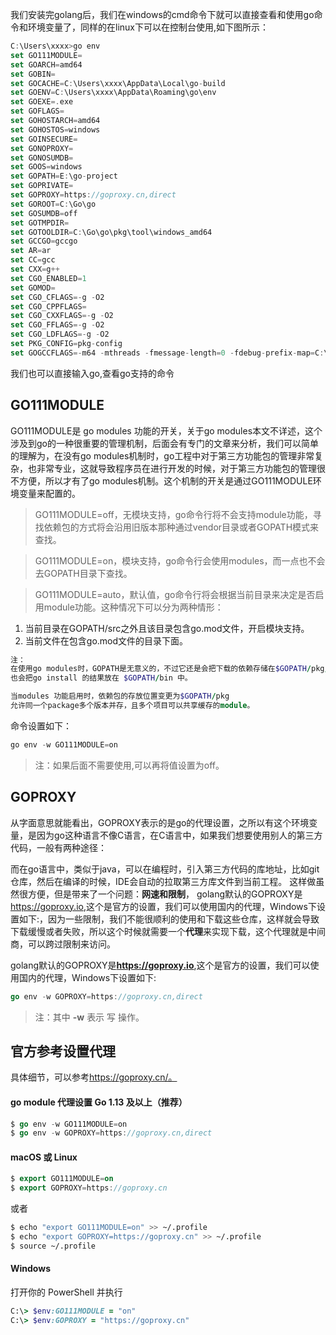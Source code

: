 我们安装完golang后，我们在windows的cmd命令下就可以直接查看和使用go命令和环境变量了，同样的在linux下可以在控制台使用,如下图所示：

```swift
C:\Users\xxxx>go env
set GO111MODULE=
set GOARCH=amd64
set GOBIN=
set GOCACHE=C:\Users\xxxx\AppData\Local\go-build
set GOENV=C:\Users\xxxx\AppData\Roaming\go\env
set GOEXE=.exe
set GOFLAGS=
set GOHOSTARCH=amd64
set GOHOSTOS=windows
set GOINSECURE=
set GONOPROXY=
set GONOSUMDB=
set GOOS=windows
set GOPATH=E:\go-project
set GOPRIVATE=
set GOPROXY=https://goproxy.cn,direct
set GOROOT=C:\Go\go
set GOSUMDB=off
set GOTMPDIR=
set GOTOOLDIR=C:\Go\go\pkg\tool\windows_amd64
set GCCGO=gccgo
set AR=ar
set CC=gcc
set CXX=g++
set CGO_ENABLED=1
set GOMOD=
set CGO_CFLAGS=-g -O2
set CGO_CPPFLAGS=
set CGO_CXXFLAGS=-g -O2
set CGO_FFLAGS=-g -O2
set CGO_LDFLAGS=-g -O2
set PKG_CONFIG=pkg-config
set GOGCCFLAGS=-m64 -mthreads -fmessage-length=0 -fdebug-prefix-map=C:\Users\xxxxx\AppData\Local\Temp\go-build491479286=/tmp/go-build -gno-record-gcc-switches
```

我们也可以直接输入go,查看go支持的命令

## GO111MODULE

GO111MODULE是 go modules 功能的开关，关于go modules本文不详述，这个涉及到go的一种很重要的管理机制，后面会有专门的文章来分析，我们可以简单的理解为，在没有go modules机制时，go工程中对于第三方功能包的管理非常复杂，也非常专业，这就导致程序员在进行开发的时候，对于第三方功能包的管理很不方便，所以才有了go modules机制。这个机制的开关是通过GO111MODULE环境变量来配置的。

> GO111MODULE=off，无模块支持，go命令行将不会支持module功能，寻找依赖包的方式将会沿用旧版本那种通过vendor目录或者GOPATH模式来查找。

> GO111MODULE=on，模块支持，go命令行会使用modules，而一点也不会去GOPATH目录下查找。

> GO111MODULE=auto，默认值，go命令行将会根据当前目录来决定是否启用module功能。这种情况下可以分为两种情形：

1. 当前目录在GOPATH/src之外且该目录包含go.mod文件，开启模块支持。
2. 当前文件在包含go.mod文件的目录下面。

```ruby
注：
在使用go modules时，GOPATH是无意义的，不过它还是会把下载的依赖存储在$GOPATH/pkg/mod 中
也会把go install 的结果放在 $GOPATH/bin 中。

当modules 功能启用时，依赖包的存放位置变更为$GOPATH/pkg
允许同一个package多个版本并存，且多个项目可以共享缓存的module。
```

命令设置如下：

```csharp
go env -w GO111MODULE=on
```

> 注：如果后面不需要使用,可以再将值设置为off。

## GOPROXY

从字面意思就能看出，GOPROXY表示的是go的代理设置，之所以有这个环境变量，是因为go这种语言不像C语言，在C语言中，如果我们想要使用别人的第三方代码，一般有两种途径：

而在go语言中，类似于java，可以在编程时，引入第三方代码的库地址，比如git仓库，然后在编译的时候，IDE会自动的拉取第三方库文件到当前工程。
这样做虽然很方便，但是带来了一个问题：**网速和限制**，
golang默认的GOPROXY是[https://](https://links.jianshu.com/go?to=https%3A%2F%2Fgoproxy.io)[goproxy.io](http://goproxy.io/),这个是官方的设置，我们可以使用国内的代理，Windows下设置如下:，因为一些限制，我们不能很顺利的使用和下载这些仓库，这样就会导致下载缓慢或者失败，所以这个时候就需要一个**代理**来实现下载，这个代理就是中间商，可以跨过限制来访问。

golang默认的GOPROXY是[**https://**](https://links.jianshu.com/go?to=https%3A%2F%2Fgoproxy.io)[**goproxy.io**](http://goproxy.io/),这个是官方的设置，我们可以使用国内的代理，Windows下设置如下:

```go
go env -w GOPROXY=https://goproxy.cn,direct
```

> 注：其中 **-w** 表示 写 操作。

## 官方参考设置代理

具体细节，可以参考[https://](https://links.jianshu.com/go?to=https%3A%2F%2Fgoproxy.cn%2F)[goproxy.cn/。](http://goproxy.cn/。)

#### go module 代理设置 Go 1.13 及以上（推荐）

```go
$ go env -w GO111MODULE=on
$ go env -w GOPROXY=https://goproxy.cn,direct
```

#### macOS 或 Linux

```dart
$ export GO111MODULE=on
$ export GOPROXY=https://goproxy.cn
```

或者

```bash
$ echo "export GO111MODULE=on" >> ~/.profile
$ echo "export GOPROXY=https://goproxy.cn" >> ~/.profile
$ source ~/.profile
```

#### Windows

打开你的 PowerShell 并执行

```ruby
C:\> $env:GO111MODULE = "on"
C:\> $env:GOPROXY = "https://goproxy.cn"
```